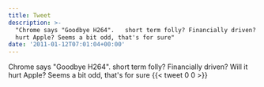 ```yaml
---
title: Tweet
description: >-
  "Chrome says "Goodbye H264".   short term folly? Financially driven? Will it
  hurt Apple? Seems a bit odd, that's for sure"
date: '2011-01-12T07:01:04+00:00'
---
```

Chrome says "Goodbye H264".   short term folly? Financially driven? Will it hurt Apple? Seems a bit odd, that's for sure
      {{< tweet 0 0 >}}
    

